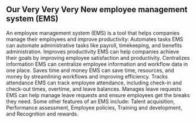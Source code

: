 Our Very Very Very New employee management system (EMS)
--------------------------------
An employee management system (EMS) is a tool that helps companies manage their employees and improve productivity: 
Automates tasks
EMS can automate administrative tasks like payroll, timekeeping, and benefits administration. 
Improves productivity
EMS can help companies achieve their goals by improving employee satisfaction and productivity. 
Centralizes information
EMS can centralize employee information and workflow data in one place. 
Saves time and money
EMS can save time, resources, and money by streamlining workflows and improving efficiency. 
Tracks attendance
EMS can track employee attendance, including check-in and check-out times, overtime, and leave balances. 
Manages leave requests
EMS can help manage leave requests and ensure employees get the breaks they need. 
Some other features of an EMS include: Talent acquisition, Performance assessment, Employee policies, Training and development, and Recognition and rewards. 
